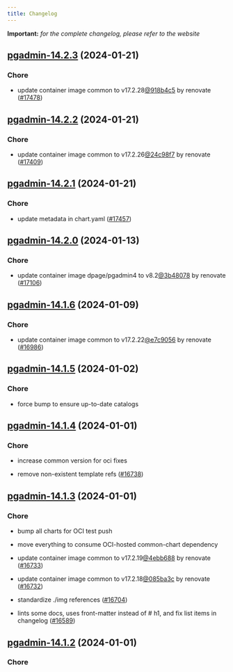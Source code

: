 ```yaml
---
title: Changelog
---
```


**Important:**
*for the complete changelog, please refer to the website*



## [pgadmin-14.2.3](https://github.com/truecharts/charts/compare/pgadmin-14.2.2...pgadmin-14.2.3) (2024-01-21)

### Chore



- update container image common to v17.2.28[@918b4c5](https://github.com/918b4c5) by renovate ([#17478](https://github.com/truecharts/charts/issues/17478))


## [pgadmin-14.2.2](https://github.com/truecharts/charts/compare/pgadmin-14.2.1...pgadmin-14.2.2) (2024-01-21)

### Chore



- update container image common to v17.2.26[@24c98f7](https://github.com/24c98f7) by renovate ([#17409](https://github.com/truecharts/charts/issues/17409))


## [pgadmin-14.2.1](https://github.com/truecharts/charts/compare/pgadmin-14.2.0...pgadmin-14.2.1) (2024-01-21)

### Chore



- update metadata in chart.yaml ([#17457](https://github.com/truecharts/charts/issues/17457))


## [pgadmin-14.2.0](https://github.com/truecharts/charts/compare/pgadmin-14.1.6...pgadmin-14.2.0) (2024-01-13)

### Chore



- update container image dpage/pgadmin4 to v8.2[@3b48078](https://github.com/3b48078) by renovate ([#17106](https://github.com/truecharts/charts/issues/17106))


## [pgadmin-14.1.6](https://github.com/truecharts/charts/compare/pgadmin-14.1.5...pgadmin-14.1.6) (2024-01-09)

### Chore



- update container image common to v17.2.22[@e7c9056](https://github.com/e7c9056) by renovate ([#16986](https://github.com/truecharts/charts/issues/16986))


## [pgadmin-14.1.5](https://github.com/truecharts/charts/compare/pgadmin-14.1.4...pgadmin-14.1.5) (2024-01-02)

### Chore



- force bump to ensure up-to-date catalogs


## [pgadmin-14.1.4](https://github.com/truecharts/charts/compare/pgadmin-14.1.3...pgadmin-14.1.4) (2024-01-01)

### Chore



- increase common version for oci fixes

- remove non-existent template refs ([#16738](https://github.com/truecharts/charts/issues/16738))


## [pgadmin-14.1.3](https://github.com/truecharts/charts/compare/pgadmin-14.1.0...pgadmin-14.1.3) (2024-01-01)

### Chore



- bump all charts for OCI test push

- move everything to consume OCI-hosted common-chart dependency

- update container image common to v17.2.19[@4ebb688](https://github.com/4ebb688) by renovate ([#16733](https://github.com/truecharts/charts/issues/16733))

- update container image common to v17.2.18[@085ba3c](https://github.com/085ba3c) by renovate ([#16732](https://github.com/truecharts/charts/issues/16732))

- standardize ./img references ([#16704](https://github.com/truecharts/charts/issues/16704))

- lints some docs, uses front-matter instead of # h1, and fix list items in changelog ([#16589](https://github.com/truecharts/charts/issues/16589))


## [pgadmin-14.1.2](https://github.com/truecharts/charts/compare/pgadmin-14.1.0...pgadmin-14.1.2) (2024-01-01)

### Chore



